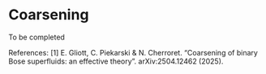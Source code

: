 # Coarsening

To be completed

References:
[1] E. Gliott, C. Piekarski & N. Cherroret. “Coarsening of binary Bose superfluids: an
effective theory”. arXiv:2504.12462 (2025).
